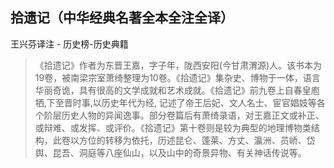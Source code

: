 ## 拾遗记（中华经典名著全本全注全译）

王兴芬译注  -  历史榜-历史典籍

> 《拾遗记》作者为东晋王嘉，字子年，陇西安阳(今甘肃渭源)人。该书本为19卷，被南梁宗室萧绮整理为10卷。《拾遗记》集杂史、博物于一体，语言华丽奇诡，具有很高的文学成就和艺术成就。《拾遗记》前九卷上自春皇庖牺,下至晋时事,以历史年代为经, 记述了帝王后妃、文人名士、宦官娼妓等各个阶层历史人物的异闻逸事。部分卷篇后有萧绮录语，对王嘉正文或补正、或辩难、或发挥、或评价。《拾遗记》第十卷则是较为典型的地理博物类结构，此卷以方位的转移为依托，历述昆仑、蓬莱、方丈、瀛洲、员峤、岱舆、昆吾、洞庭等八座仙山，以及山中的奇景异物、有关神话传说等。
